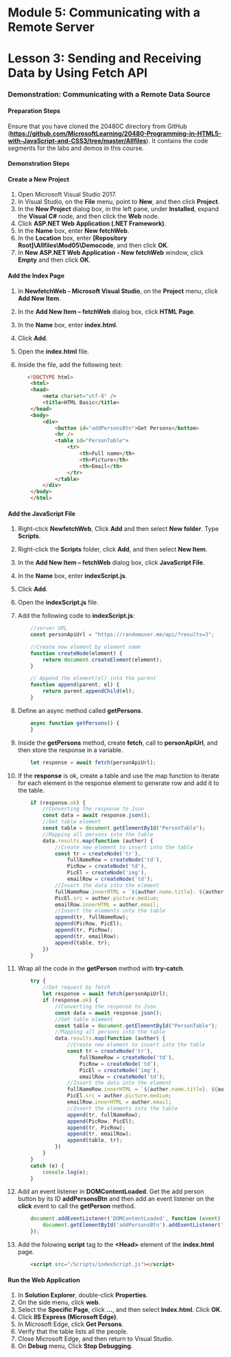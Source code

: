 # Module 5: Communicating with a Remote Server

# Lesson 3: Sending and Receiving Data by Using Fetch API

### Demonstration: Communicating with a Remote Data Source

#### Preparation Steps 

Ensure that you have cloned the 20480C directory from GitHub (**https://github.com/MicrosoftLearning/20480-Programming-in-HTML5-with-JavaScript-and-CSS3/tree/master/Allfiles**). It contains the code segments for the labs and demos in this course.

#### Demonstration Steps

#### Create a New Project

1. Open Microsoft Visual Studio 2017.
2. In Visual Studio, on the **File** menu, point to **New**, and then click **Project**.
3. In the **New Project** dialog box, in the left pane, under **Installed**, expand the **Visual C#** node, and then click the **Web** node.
4. Click **ASP.NET Web Application (.NET Framework)**.
5. In the **Name** box, enter **New fetchWeb**.
6. In the **Location** box, enter **[Repository Root]\Allfiles\Mod05\Democode**, and then click **OK**.
7. In **New ASP.NET Web Application - New fetchWeb** window, click **Empty** and then click **OK**.

#### Add the Index Page

1. In **NewfetchWeb - Microsoft Visual Studio**, on the **Project** menu, click **Add New Item**.

2. In the **Add New Item – fetchWeb** dialog box, click **HTML Page**.

3. In the **Name** box, enter **index.html**.

4. Click **Add**.

5. Open the **index.html** file.

6. Inside the file, add the following text:

   ```html
      <!DOCTYPE html>
       <html>
       <head>
           <meta charset="utf-8" />
           <title>HTML Basic</title>
       </head>
       <body>
           <div>
               <button id="addPersonsBtn">Get Persons</button>
               <hr />
               <table id="PersonTable">
                   <tr>
                       <th>Full name</th>
                       <th>Picture</th>
                       <th>Email</th>
                   </tr>
               </table>
           </div>
       </body>
       </html>
   ```

#### Add the JavaScript File

1. Right-click **NewfetchWeb**, Click **Add** and then select **New folder**. Type **Scripts**.

2. Right-click the **Scripts** folder, click **Add**, and then select **New Item**.

3. In the **Add New Item – fetchWeb** dialog box, click **JavaScript File**.

4. In the **Name** box, enter **indexScript.js**.

5. Click **Add**.

6. Open the **indexScript.js** file.

7. Add the following code to **indexScript.js**:

   ```javascript
       //server URL
       const personApiUrl = "https://randomuser.me/api/?results=3";
   
       //Create new element by element name
       function createNode(element) {
           return document.createElement(element); 
       }
   
       // Append the element(el) into the parent
       function append(parent, el) {
           return parent.appendChild(el); 
       }
   ```

8. Define an async method called **getPersons**.

   ```javascript
       async function getPersons() {
       }
   ```

9. Inside the **getPersons** method, create **fetch**, call to **personApiUrl**, and then store the response in a variable.

   ```javascript
       let response = await fetch(personApiUrl);
   ```

10. If the **response** is ok, create a table and use the map function to iterate for each element in the response element to generate row and add it to the table.

    ```javascript
        if (response.ok) {
            //Converting the response to Json
            const data = await response.json();
            //Get table element
            const table = document.getElementById("PersonTable");
            //Mapping all persons into the table
            data.results.map(function (auther) {
                //Create new element to insert into the table
                const tr = createNode('tr'),
                    fullNameRow = createNode('td'),
                    PicRow = createNode('td'),
                    PicEl = createNode('img'),
                    emailRow = createNode('td');
                //Insert the data into the element
                fullNameRow.innerHTML = `${auther.name.title}. ${auther.name.last} ${auther.name.first}`;
                PicEl.src = auther.picture.medium;
                emailRow.innerHTML = auther.email;
                //Insert the elements into the table
                append(tr, fullNameRow);
                append(PicRow, PicEl);
                append(tr, PicRow);
                append(tr, emailRow);
                append(table, tr);
            })
        }
    ```

11. Wrap all the code in the **getPerson** method with **try-catch**.

    ```javascript
        try {
            //Get request by fetch
            let response = await fetch(personApiUrl);
            if (response.ok) {
                //Converting the response to Json
                const data = await response.json();
                //Get table element
                const table = document.getElementById("PersonTable");
                //Mapping all persons into the table
                data.results.map(function (auther) {
                    //Create new element to insert into the table
                    const tr = createNode('tr'),
                        fullNameRow = createNode('td'),
                        PicRow = createNode('td'),
                        PicEl = createNode('img'),
                        emailRow = createNode('td');
                    //Insert the data into the element
                    fullNameRow.innerHTML = `${auther.name.title}. ${auther.name.last} ${auther.name.first}`;
                    PicEl.src = auther.picture.medium;
                    emailRow.innerHTML = auther.email;
                    //Insert the elements into the table
                    append(tr, fullNameRow);
                    append(PicRow, PicEl);
                    append(tr, PicRow);
                    append(tr, emailRow);
                    append(table, tr);
                })
            }
        }
        catch (e) {
            console.log(e);
        }
    ```

12. Add an event listener in **DOMContentLoaded**. Get the add person button by its ID **addPersonsBtn** and then add an event listener on the **click** event to call the **getPerson** method.

    ```javascript
        document.addEventListener('DOMContentLoaded', function (event) {
            document.getElementById('addPersonsBtn').addEventListener('click', getPersons);
        });
    ```

13. Add the folowing **script** tag to the **&lt;Head&gt;** element of the **index.html** page.

    ```html
        <script src="/Scripts/indexScript.js"></script>
    ```

#### Run the Web Application

1.	In **Solution Explorer**, double-click **Properties**.
2.	On the side menu, click **web**.
3.	Select the **Specific Page**, click **...**, and then select **Index.html**. Click **OK**.
4.	Click **IIS Express (Microsoft Edge)**.
5.	In Microsoft Edge, click **Get Persons**.
6.	Verify that the table lists all the people.
7.	Close Microsoft Edge, and then return to Visual Studio.
8.	On **Debug** menu, Click **Stop Debugging**.